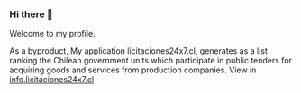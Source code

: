 ### Hi there 👋

<!--
**andresmascl/andresmascl** is a ✨ _special_ ✨ repository because its `README.md` (this file) appears on your GitHub profile.

Here are some ideas to get you started:

- 🔭 I’m currently working on ...
- 🌱 I’m currently learning ...
- 👯 I’m looking to collaborate on ...
- 🤔 I’m looking for help with ...
- 💬 Ask me about ...
- 📫 How to reach me: ...
- 😄 Pronouns: ...
- ⚡ Fun fact: ...
-->

Welcome to my profile.

As a byproduct, My application licitaciones24x7.cl, generates as a list ranking the Chilean government units which participate in public tenders for acquiring goods and services from production companies.  View in [info.licitaciones24x7.cl](https://info.licitaciones24x7.cl/demandantes-del-estado)

